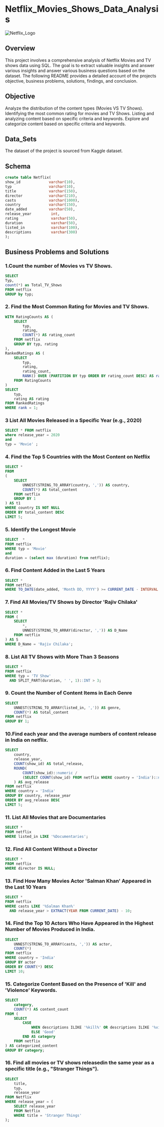 # Netflix_Movies_Shows_Data_Analysis
![Netflix_Logo](https://github.com/SanjayKerannavar/Netflix_SQL_Project/blob/a4674672fbd97aa3cce7a7d03a0f7161051c46ad/Image.png)

## Overview 
This project involves a comprehensive analysis of Netflix Movies and TV shows data using SQL. The goal is to extract valuable insights and 
answer various insights and answer various business questions based on the dataset. The following README provides a detailed account of the 
projects objective, business problems, solutions, findings, and conclusion.

## Objective 

Analyze the distribution of the content types (Movies VS TV Shows).
Identifying the most common rating for movies and TV Shows.
Listing and analyzing content based on specific criteria and keywords.
Explore and categorize content based on specific criteria and keywords.

## Data_Sets

The dataset of the project is sourced from Kaggle dataset.

## Schema 

```SQL
create table Netflix(
show_id	  			varchar(10),
typ 	 			varchar(10),
title	 			varchar(150), 
director			varchar(210),
casts				varchar(1000),
country  			varchar(150), 
date_added  		varchar(50),
release_year 		 int,
rating    			 varchar(50),
duration  			 varchar(50),
listed_in 			 varchar(100),
descriptions	 	 varchar(300)
);
```

## Business Problems and Solutions 

### 1.Count the number of Movies vs TV Shows.
```SQL
SELECT  
Typ, 
count(*) as Total_TV_Shows 
FROM netflix 
GROUP by typ;
```

### 2. Find the Most Common Rating for Movies and TV Shows.
```SQL
WITH RatingCounts AS (
    SELECT 
        typ,
        rating,
        COUNT(*) AS rating_count
    FROM netflix
    GROUP BY typ, rating
),
RankedRatings AS (
    SELECT 
        typ,
        rating,
        rating_count,
        RANK() OVER (PARTITION BY typ ORDER BY rating_count DESC) AS rank
    FROM RatingCounts
)
SELECT 
    typ,
    rating AS rating
FROM RankedRatings
WHERE rank = 1;
```

### 3 List All Movies Released in a Specific Year (e.g., 2020)
```SQL
SELECT * FROM netflix
where release_year = 2020 
and
typ = 'Movie' ;
```

### 4. Find the Top 5 Countries with the Most Content on Netflix
```SQL
SELECT * 
FROM
(
    SELECT 
        UNNEST(STRING_TO_ARRAY(country, ',')) AS country,
        COUNT(*) AS total_content
    FROM netflix
    GROUP BY 1
) AS t1
WHERE country IS NOT NULL
ORDER BY total_content DESC
LIMIT 5;
```

### 5. Identify the Longest Movie
```SQL
SELECT 	*
FROM netflix
WHERE typ = 'Movie'
and 
duration = (select max (duration) from netflix);
```

### 6. Find Content Added in the Last 5 Years
```SQL
SELECT *
FROM netflix
WHERE TO_DATE(date_added, 'Month DD, YYYY') >= CURRENT_DATE - INTERVAL '5 years';
```

### 7. Find All Movies/TV Shows by Director 'Rajiv Chilaka'
```SQL
SELECT *
FROM (
    SELECT 
        *,
        UNNEST(STRING_TO_ARRAY(director, ',')) AS D_Name
    FROM netflix
) AS S
WHERE D_Name = 'Rajiv Chilaka';
```

### 8. List All TV Shows with More Than 3 Seasons
```SQL
SELECT *
FROM netflix
WHERE typ = 'TV Show'
  AND SPLIT_PART(duration, ' ', 1)::INT > 3;
```

 ### 9. Count the Number of Content Items in Each Genre
```SQL
SELECT 
    UNNEST(STRING_TO_ARRAY(listed_in, ',')) AS genre,
    COUNT(*) AS total_content
FROM netflix
GROUP BY 1;
```

 ### 10.Find each year and the average numbers of content release in India on netflix.
```SQL
SELECT 
    country,
    release_year,
    COUNT(show_id) AS total_release,
    ROUND(
        COUNT(show_id)::numeric /
        (SELECT COUNT(show_id) FROM netflix WHERE country = 'India')::numeric * 100, 2
    ) AS avg_release
FROM netflix
WHERE country = 'India'
GROUP BY country, release_year
ORDER BY avg_release DESC
LIMIT 5;
```

### 11. List All Movies that are Documentaries
```SQL
SELECT * 
FROM netflix
WHERE listed_in LIKE '%Documentaries';
```

### 12. Find All Content Without a Director
```SQL
SELECT * 
FROM netflix
WHERE director IS NULL;
```

### 13. Find How Many Movies Actor 'Salman Khan' Appeared in the Last 10 Years
```SQL
SELECT * 
FROM netflix
WHERE casts LIKE '%Salman Khan%'
  AND release_year > EXTRACT(YEAR FROM CURRENT_DATE) - 10;
```

### 14. Find the Top 10 Actors Who Have Appeared in the Highest Number of Movies Produced in India.
```SQL
SELECT 
    UNNEST(STRING_TO_ARRAY(casts, ',')) AS actor,
    COUNT(*)
FROM netflix
WHERE country = 'India'
GROUP BY actor
ORDER BY COUNT(*) DESC
LIMIT 10;
```

### 15. Categorize Content Based on the Presence of 'Kill' and 'Violence' Keywords.
```SQL
SELECT 
    category,
    COUNT(*) AS content_count
FROM (
    SELECT 
        CASE 
            WHEN descriptions ILIKE '%kill%' OR descriptions ILIKE '%violence%' THEN 'Bad'
            ELSE 'Good'
        END AS category
    FROM netflix
) AS categorized_content
GROUP BY category;
```

### 16.	Find all movies or TV shows releasedin the same year as a specific title (e.g., "Stranger Things").
```SQL
SELECT 
    title, 
    typ, 
    release_year
FROM Netflix
WHERE release_year = (
    SELECT release_year 
    FROM Netflix 
    WHERE title = 'Stranger Things'
);
```




